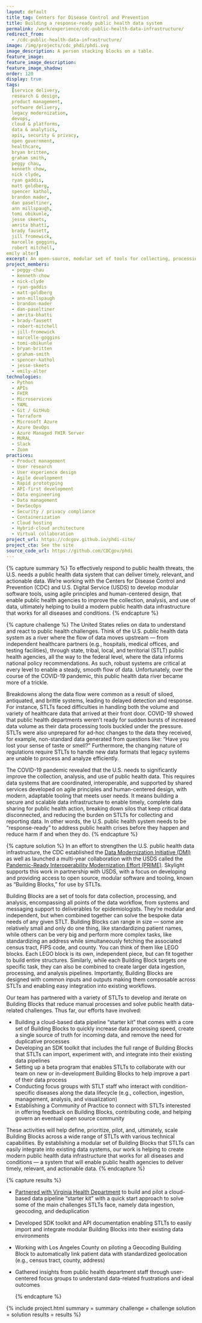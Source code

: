 ```yaml
---
layout: default
title_tag: Centers for Disease Control and Prevention
title: Building a response-ready public health data system
permalink: /work/experience/cdc-public-health-data-infrastructure/
redirect_from:
  - /cdc-public-health-data-infrastructure/
image: /img/projects/cdc_phdi/phdi.svg
image_description: A person stacking blocks on a table.
feature_image:
feature_image_description:
feature_image_shadow:
order: 120
display: true
tags:
  [service delivery,
  research & design,
  product management,
  software delivery,
  legacy modernization,
  devops,
  cloud & platforms,
  data & analytics,
  apis, security & privacy,
  open government,
  healthcare,
  bryan britten,
  graham smith,
  peggy chau,
  kenneth chow,
  nick clyde,
  ryan gaddis,
  matt goldberg,
  spencer kathol,
  brandon mader,
  dan paseltiner,
  ann millspaugh,
  tomi obikunle,
  jesse skeets,
  amrita bhatti,
  brady fausett,
  jill fromewick,
  marcelle goggins,
  robert mitchell,
emily alter]
excerpt: An open-source, modular set of tools for collecting, processing, and analyzing public health data that can be combined to solve the bespoke data needs of public health department’s as part of a modern public health data system.
project_members:
  - peggy-chau
  - kenneth-chow
  - nick-clyde
  - ryan-gaddis
  - matt-goldberg
  - ann-millspaugh
  - brandon-mader
  - dan-paseltiner
  - amrita-bhatti
  - brady-fausett
  - robert-mitchell
  - jill-fromewick
  - marcelle-goggins
  - tomi-obikunle
  - bryan-britten
  - graham-smith
  - spencer-kathol
  - jesse-skeets
  - emily-alter
technologies:
  - Python
  - APIs
  - FHIR
  - Microservices
  - YAML
  - Git / GitHub
  - Terraform
  - Microsoft Azure
  - Azure DevOps
  - Azure Managed FHIR Server
  - MURAL
  - Slack
  - Zoom
practices:
  - Product management
  - User research
  - User experience design
  - Agile development
  - Rapid prototyping
  - API-first development
  - Data engineering
  - Data management
  - DevSecOps
  - Security / privacy compliance
  - Containerization
  - Cloud hosting
  - Hybrid-cloud architecture
  - Virtual collaboration
project_url: https://cdcgov.github.io/phdi-site/
project_cta: See the site
source_code_url: https://github.com/CDCgov/phdi
---
```


{% capture summary %}
To effectively respond to public health threats, the U.S. needs a public health data system that can deliver timely, relevant, and actionable data. We’re working with the Centers for Disease Control and Prevention (CDC) and U.S. Digital Service (USDS) to develop modular software tools, using agile principles and human-centered design, that enable public health agencies to improve the collection, analysis, and use of data, ultimately helping to build a modern public health data infrastructure that works for all diseases and conditions.
{% endcapture %}

{% capture challenge %}
The United States relies on data to understand and react to public health challenges. Think of the U.S. public health data system as a river where the flow of data moves upstream — from independent healthcare partners (e.g., hospitals, medical offices, and testing facilities), through state, tribal, local, and territorial (STLT) public health agencies, all the way to the federal level, where the data informs national policy recommendations. As such, robust systems are critical at every level to enable a steady, smooth flow of data. Unfortunately, over the course of the COVID-19 pandemic, this public health data river became more of a trickle.

Breakdowns along the data flow were common as a result of siloed, antiquated, and brittle systems, leading to delayed detection and response. For instance, STLTs faced difficulties in handling both the volume and variety of healthcare data that arrived at their front door. COVID-19 showed that public health departments weren’t ready for sudden bursts of increased data volume as their data processing tools buckled under the pressure. STLTs were also unprepared for ad-hoc changes to the data they received, for example, non-standard data generated from questions like: “Have you lost your sense of taste or smell?” Furthermore, the changing nature of regulations require STLTs to handle new data formats that legacy systems are unable to process and analyze efficiently.

The COVID-19 pandemic revealed that the U.S. needs to significantly improve the collection, analysis, and use of public health data. This requires data systems that are coordinated, interoperable, and supported by shared services developed on agile principles and human-centered design, with modern, adaptable tooling that meets user needs. It means building a secure and scalable data infrastructure to enable timely, complete data sharing for public health action, breaking down silos that keep critical data disconnected, and reducing the burden on STLTs for collecting and reporting data. In other words, the U.S. public health system needs to be “response-ready” to address public health crises before they happen and reduce harm if and when they do.
{% endcapture %}

{% capture solution %}
In an effort to strengthen the U.S. public health data infrastructure, the CDC established the [Data Modernization Initiative (DMI)](https://www.cdc.gov/surveillance/data-modernization/index.html) as well as launched a multi-year collaboration with the USDS called the [Pandemic-Ready Interoperability Modernization Effort (PRIME)](https://www.cdc.gov/surveillance/pdfs/PRIME_1-sheet_single-page.pdf). Skylight supports this work in partnership with USDS, with a focus on developing and providing access to open source, modular software and tooling, known as “Building Blocks,” for use by STLTs.

Building Blocks are a set of tools for data collection, processing, and analysis, encompassing all points of the data workflow, from systems and messaging support to deliverables for epidemiologists. They’re modular and independent, but when combined together can solve the bespoke data needs of any given STLT. Building Blocks can range in size — some are relatively small and only do one thing, like standardizing patient names, while others can be very big and perform more complex tasks, like standardizing an address while simultaneously fetching the associated census tract, FIPS code, and county. You can think of them like LEGO blocks. Each LEGO block is its own, independent piece, but can fit together to build entire structures. Similarly, while each Building Block targets one specific task, they can also be combined to create larger data ingestion, processing, and analysis pipelines. Importantly, Building Blocks are designed with common inputs and outputs making them composable across STLTs and enabling easy integration into existing workflows.

Our team has partnered with a variety of STLTs to develop and iterate on Building Blocks that reduce manual processes and solve public health data-related challenges. Thus far, our efforts have involved:
- Building a cloud-based data pipeline “starter kit” that comes with a core set of Building Blocks to quickly increase data processing speed, create a single source of truth for incoming data, and remove the need for duplicative processes
- Developing an SDK toolkit that includes the full range of Building Blocks that STLTs can import, experiment with, and integrate into their existing data pipelines
- Setting up a beta program that enables STLTs to collaborate with our team on new or in-development Building Blocks to help improve a part of their data process
- Conducting focus groups with STLT staff who interact with condition-specific diseases along the data lifecycle (e.g., collection, ingestion, management, analysis, and visualization)
- Establishing a Community of Practice to connect with STLTs interested in offering feedback on Building Blocks, contributing code, and helping govern an eventual open source community

These activities will help define, prioritize, pilot, and, ultimately, scale Building Blocks across a wide range of STLTs with various technical capabilities. By establishing a modular set of Building Blocks that STLTs can easily integrate into existing data systems, our work is helping to create modern public health data infrastructure that works for all diseases and conditions — a system that will enable public health agencies to deliver timely, relevant, and actionable data.
{% endcapture %}

{% capture results %}

- [Partnered with Virginia Health Department](https://skylight.digital/cdc-public-health-data-infrastructure-pilot/) to build and pilot a cloud-based data pipeline “starter kit” with a quick start approach to solve some of the main challenges STLTs face, namely data ingestion, geocoding, and deduplication
- Developed SDK toolkit and API documentation enabling STLTs to easily import and integrate modular Building Blocks into their existing data environments
- Working with Los Angeles County on piloting a Geocoding Building Block to automatically link patient data with standardized geolocation (e.g., census tract, county, address)
- Gathered insights from public health department staff through user-centered focus groups to understand data-related frustrations and ideal outcomes

  {% endcapture %}

{% include project.html
  summary = summary
  challenge = challenge
  solution = solution
  results = results
%}
